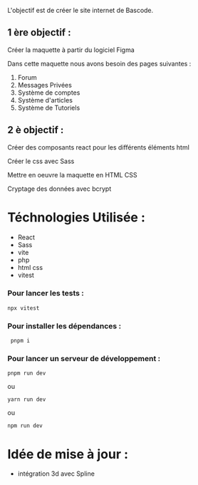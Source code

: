 L'objectif est de créer le site internet de Bascode.

## 1 ère objectif : 

Créer la maquette à partir du logiciel Figma

Dans cette maquette nous avons besoin des pages suivantes :

1. Forum
2. Messages Privées 
3. Système de comptes 
4. Système d'articles
5. Système de Tutoriels

## 2 è objectif : 

Créer des composants react pour les différents éléments html

Créer le css avec Sass



Mettre en oeuvre la maquette en HTML CSS

Cryptage des données avec bcrypt

# Téchnologies Utilisée : 
- React 
- Sass
- vite
- php
- html css
- vitest


### Pour lancer les tests : 
` npx vitest `

### Pour installer les dépendances : 

` pnpm i`

### Pour lancer un serveur de développement : 

` pnpm run dev `

ou

` yarn run dev `

ou 

` npm run dev `

# Idée de mise à jour : 
- intégration 3d avec Spline







